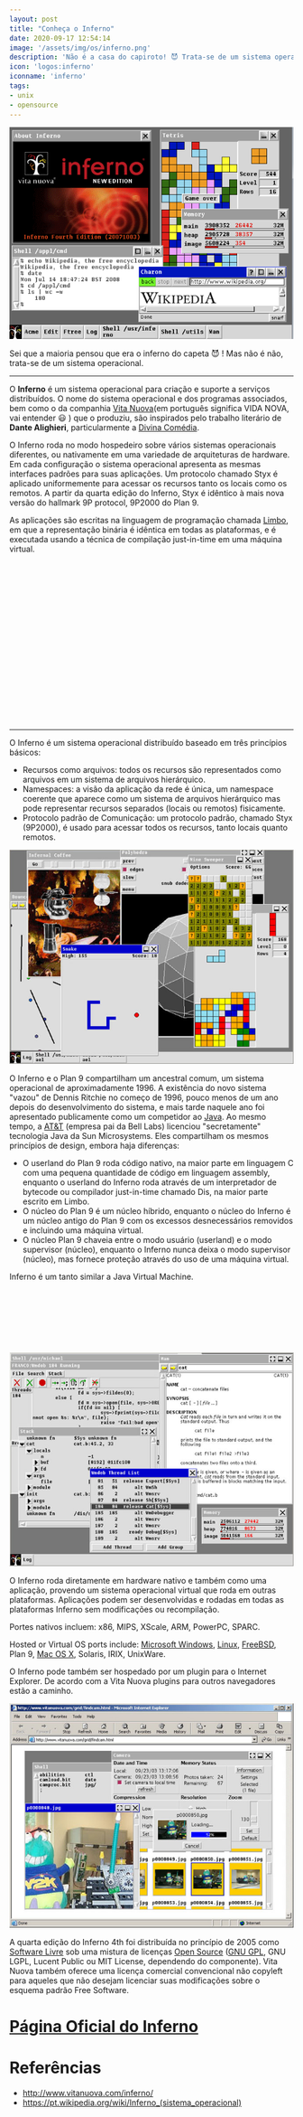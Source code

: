```yaml
---
layout: post
title: "Conheça o Inferno"
date: 2020-09-17 12:54:14
image: '/assets/img/os/inferno.png'
description: 'Não é a casa do capiroto! 😈 Trata-se de um sistema operacional.'
icon: 'logos:inferno'
iconname: 'inferno'
tags:
- unix
- opensource
---
```


![Screenshot of Inferno 4th Edition running on Windows Vista.](/assets/img/os/inferno.png)

Sei que a maioria pensou que era o inferno do capeta 😈 ! Mas não é não, trata-se de um sistema operacional.

---

O **Inferno** é um sistema operacional para criação e suporte a serviços distribuídos. O nome do sistema operacional e dos programas associados, bem como o da companhia [Vita Nuova](http://www.vitanuova.com/)(em português significa VIDA NOVA, vai entender 😃 ) que o produziu, são inspirados pelo trabalho literário de **Dante Alighieri**, particularmente a [Divina Comédia](https://pt.wikipedia.org/wiki/Divina_Comédia).

O Inferno roda no modo hospedeiro sobre vários sistemas operacionais diferentes, ou nativamente em uma variedade de arquiteturas de hardware. Em cada configuração o sistema operacional apresenta as mesmas interfaces padrões para suas aplicações. Um protocolo chamado Styx é aplicado uniformemente para acessar os recursos tanto os locais como os remotos. A partir da quarta edição do Inferno, Styx é idêntico à mais nova versão do hallmark 9P protocol, 9P2000 do Plan 9.

As aplicações são escritas na linguagem de programação chamada [Limbo](https://pt.wikipedia.org/wiki/Limbo_(linguagem_de_programação)), em que a representação binária é idêntica em todas as plataformas, e é executada usando a técnica de compilação just-in-time em uma máquina virtual. 

<!-- QUADRADO -->
<script async src="//pagead2.googlesyndication.com/pagead/js/adsbygoogle.js"></script>
<ins class="adsbygoogle"
style="display:inline-block;width:336px;height:280px"
data-ad-client="ca-pub-2838251107855362"
data-ad-slot="5351066970"></ins>
<script>
(adsbygoogle = window.adsbygoogle || []).push({});
</script>

---

O Inferno é um sistema operacional distribuído baseado em três princípios básicos:
+ Recursos como arquivos: todos os recursos são representados como arquivos em um sistema de arquivos hierárquico.
+ Namespaces: a visão da aplicação da rede é única, um namespace coerente que aparece como um sistema de arquivos hierárquico mas pode representar recursos separados (locais ou remotos) fisicamente.
+ Protocolo padrão de Comunicação: um protocolo padrão, chamado Styx (9P2000), é usado para acessar todos os recursos, tanto locais quanto remotos.

![Games do Inferno](/assets/img/os/games-do-inferno.jpg)

O Inferno e o Plan 9 compartilham um ancestral comum, um sistema operacional de aproximadamente 1996. A existência do novo sistema "vazou" de Dennis Ritchie no começo de 1996, pouco menos de um ano depois do desenvolvimento do sistema, e mais tarde naquele ano foi apresentado publicamente como um competidor ao [Java](https://terminalroot.com.br/tags#java). Ao mesmo tempo, a [AT&T](https://terminalroot.com.br/tags#unix) (empresa pai da Bell Labs) licenciou "secretamente" tecnologia Java da Sun Microsystems. Eles compartilham os mesmos princípios de design, embora haja diferenças:

+ O userland do Plan 9 roda código nativo, na maior parte em linguagem C com uma pequena quantidade de código em linguagem assembly, enquanto o userland do Inferno roda através de um interpretador de bytecode ou compilador just-in-time chamado Dis, na maior parte escrito em Limbo.
+ O núcleo do Plan 9 é um núcleo híbrido, enquanto o núcleo do Inferno é um núcleo antigo do Plan 9 com os excessos desnecessários removidos e incluindo uma máquina virtual.
+ O núcleo Plan 9 chaveia entre o modo usuário (userland) e o modo supervisor (núcleo), enquanto o Inferno nunca deixa o modo supervisor (núcleo), mas fornece proteção através do uso de uma máquina virtual.

Inferno é um tanto similar a Java Virtual Machine.

<!-- MINI ANÚNCIO -->
<script async src="//pagead2.googlesyndication.com/pagead/js/adsbygoogle.js"></script>
<!-- Games Root -->
<ins class="adsbygoogle"
style="display:inline-block;width:730px;height:95px"
data-ad-client="ca-pub-2838251107855362"
data-ad-slot="5351066970"></ins>
<script>
(adsbygoogle = window.adsbygoogle || []).push({});
</script>

![Ferramentas do Inferno](/assets/img/os/tools.jpg)

O Inferno roda diretamente em hardware nativo e também como uma aplicação, provendo um sistema operacional virtual que roda em outras plataformas. Aplicações podem ser desenvolvidas e rodadas em todas as plataformas Inferno sem modificações ou recompilação.

Portes nativos incluem: x86, MIPS, XScale, ARM, PowerPC, SPARC.

Hosted or Virtual OS ports include: [Microsoft Windows](https://terminalroot.com.br/tags#windows), [Linux](https://terminalroot.com.br/linux/), [FreeBSD](https://terminalroot.com.br/tags#freebsd), Plan 9, [Mac OS X](https://terminalroot.com.br/tags#macos), Solaris, IRIX, UnixWare.

O Inferno pode também ser hospedado por um plugin para o Internet Explorer. De acordo com a Vita Nuova plugins para outros navegadores estão a caminho.

![Plug-in do Inferno](/assets/img/os/plugin.jpg)

A quarta edição do Inferno 4th foi distribuída no princípio de 2005 como [Software Livre](https://terminalroot.com.br/tags/#freesoftware) sob uma mistura de licenças [Open Source](https://terminalroot.com.br/tags/#opensource) ([GNU GPL](https://www.gnu.org/licenses/gpl-3.0.html), GNU LGPL, Lucent Public ou MIT License, dependendo do componente). Vita Nuova também oferece uma licença comercial convencional não copyleft para aqueles que não desejam licenciar suas modificações sobre o esquema padrão Free Software.

<!-- RETANGULO LARGO 2 -->
<script async src="//pagead2.googlesyndication.com/pagead/js/adsbygoogle.js"></script>
<ins class="adsbygoogle"
style="display:block; text-align:center;"
data-ad-layout="in-article"
data-ad-format="fluid"
data-ad-client="ca-pub-2838251107855362"
data-ad-slot="8549252987"></ins>
<script>
(adsbygoogle = window.adsbygoogle || []).push({});
</script>

# [Página Oficial do Inferno](http://www.vitanuova.com/inferno/)
# Referências
+ <http://www.vitanuova.com/inferno/>
+ <https://pt.wikipedia.org/wiki/Inferno_(sistema_operacional)>





